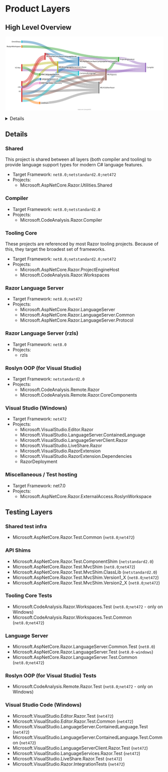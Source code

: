 ﻿# Product Layers

## High Level Overview

![Layers](./overview.svg)

<details>
Created with https://www.sankeymatic.com/build/

Input:
```
RoslynWorkspace [1] ProjectEngineHost
MS.AspNetCore.Razor.LanguageServer [1] MS.AspNetCore.Razor.LanguageServer.Common
MS.AspNetCore.Razor.LanguageServer.Common [1] Compiler
MS.AspNetCore.Razor.LanguageServer.Common [1] Workspaces
ProjectEngineHost [1] Compiler
Workspaces [1] Compiler
Workspaces [1] ProjectEngineHost
OOP Tag Helper Discovery [1] Workspaces
MS.VS.Editor.Razor [1] Workspaces
MS.VS.LanguageServerClient.Razor [1] MS.AspNetCore.Razor.LanguageServer
MS.VS.LanguageServerClient.Razor [1] MS.AspNetCore.Razor.LanguageServer.Common
MS.VS.LanguageServerClient.Razor [1] Workspaces
MS.VS.LanguageServerClient.Razor [1] MS.VS.Editor.Razor
MS.VS.LanguageServerClient.Razor [1] ContainedLanguage
LanguageServices.VS [1] MS.VS.Editor.Razor
LiveShare [1] MS.VS.Editor.Razor
Mac.LanguageServices [1] MS.VS.Editor.Razor
VS Mac [1] Compiler
VS Mac [1] MS.VS.LanguageServerClient.Razor
VS Mac [1] Mac.LanguageServices
VS [1] MS.AspNetCore.Razor.LanguageServer
VS [1] MS.AspNetCore.Razor.LanguageServer.Common
VS [1] Workspaces
VS [1] OOP Tag Helper Discovery
VS [1] MS.VS.Editor.Razor
VS [1] ContainedLanguage
VS [1] MS.VS.LanguageServerClient.Razor
VS [1] LanguageServices.VS
VS [1] LiveShare
rzls [1] MS.AspNetCore.Razor.LanguageServer
```
</details>

## Details

### Shared

This project is shared between all layers (both compiler and tooling) to provide language support types for modern C# language features.

- Target Framework: `net8.0;netstandard2.0;net472`
- Projects:
  - Microsoft.AspNetCore.Razor.Utilities.Shared

### Compiler

- Target Framework: `net8.0;netstandard2.0`
- Projects:
  - Microsoft.CodeAnalysis.Razor.Compiler

### Tooling Core

These projects are referenced by most Razor tooling projects. Because of this, they
target the broadest set of frameworks.

- Target Framework: `net8.0;netstandard2.0;net472`
- Projects:
  - Microsoft.AspNetCore.Razor.ProjectEngineHost
  - Microsoft.CodeAnalysis.Razor.Workspaces

### Razor Language Server

- Target Framework: `net8.0;net472`
- Projects:
  - Microsoft.AspNetCore.Razor.LanguageServer
  - Microsoft.AspNetCore.Razor.LanguageServer.Common
  - Microsoft.AspNetCore.Razor.LanguageServer.Protocol

### Razor Language Server (rzls)

- Target Framework: `net8.0`
- Projects:
  - rzls

### Roslyn OOP (for Visual Studio)

- Target Framework: `netstandard2.0`
- Projects:
  - Microsoft.CodeAnalysis.Remote.Razor
  - Microsoft.CodeAnalysis.Remote.Razor.CoreComponents

### Visual Studio (Windows)

- Target Framework: `net472`
- Projects:
  - Microsoft.VisualStudio.Editor.Razor
  - Microsoft.VisualStudio.LanguageServer.ContainedLanguage
  - Microsoft.VisualStudio.LanguageServerClient.Razor
  - Microsoft.VisualStudio.LiveShare.Razor
  - Microsoft.VisualStudio.RazorExtension
  - Microsoft.VisualStudio.RazorExtension.Dependencies
  - RazorDeployment

### Miscellaneous / Test hosting

- Target Framework: net7.0
- Projects:
  - Microsoft.AspNetCore.Razor.ExternalAccess.RoslynWorkspace

## Testing Layers

### Shared test infra

- Microsoft.AspNetCore.Razor.Test.Common (`net8.0`;`net472`)

### API Shims

- Microsoft.AspNetCore.Razor.Test.ComponentShim (`netstandard2.0`)
- Microsoft.AspNetCore.Razor.Test.MvcShim (`net8.0`;`net472`)
- Microsoft.AspNetCore.Razor.Test.MvcShim.ClassLib (`netstandard2.0`)
- Microsoft.AspNetCore.Razor.Test.MvcShim.Version1_X (`net8.0`;`net472`)
- Microsoft.AspNetCore.Razor.Test.MvcShim.Version2_X (`net8.0`;`net472`)

### Tooling Core Tests

- Microsoft.CodeAnalysis.Razor.Workspaces.Test (`net8.0`;`net472` - only on Windows)
- Microsoft.CodeAnalysis.Razor.Workspaces.Test.Common (`net8.0`;`net472`)

### Language Server

- Microsoft.AspNetCore.Razor.LanguageServer.Common.Test (`net8.0`)
- Microsoft.AspNetCore.Razor.LanguageServer.Test (`net8.0-windows`)
- Microsoft.AspNetCore.Razor.LanguageServer.Test.Common (`net8.0`;`net472`)

### Roslyn OOP (for Visual Studio) Tests

- Microsoft.CodeAnalysis.Remote.Razor.Test (`net8.0`;`net472` - only on Windows)

### Visual Studio Code (Windows)

- Microsoft.VisualStudio.Editor.Razor.Test (`net472`)
- Microsoft.VisualStudio.Editor.Razor.Test.Common (`net472`)
- Microsoft.VisualStudio.LanguageServer.ContainedLanguage.Test (`net472`)
- Microsoft.VisualStudio.LanguageServer.ContainedLanguage.Test.Common (`net472`)
- Microsoft.VisualStudio.LanguageServerClient.Razor.Test (`net472`)
- Microsoft.VisualStudio.LanguageServices.Razor.Test (`net472`)
- Microsoft.VisualStudio.LiveShare.Razor.Test (`net472`)
- Microsoft.VisualStudio.Razor.IntegrationTests (`net472`)

